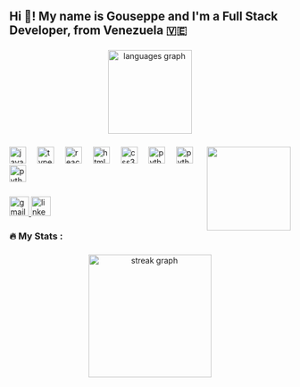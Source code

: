 

<h2 align="left">Hi 👋! My name is Gouseppe and I'm a Full Stack Developer, from Venezuela 🇻🇪</h2>

###

<div align="center">
<!--   <img src="https://github-readme-stats.vercel.app/api?username=gouseppe&hide_title=false&hide_rank=false&show_icons=true&include_all_commits=true&count_private=false&disable_animations=false&theme=dracula&locale=en&hide_border=false" height="150" alt="stats graph"  /> -->
  <img src="https://github-readme-stats.vercel.app/api/top-langs?username=gouseppe&locale=en&hide_title=false&layout=compact&card_width=320&langs_count=5&theme=dracula&hide_border=false" height="150" alt="languages graph"  />
</div>

###

<img align="right" height="150" src="https://media.tenor.com/TCRFRR67pVkAAAAi/rebrnd-coding.gif"  />

###

<div align="left">
  <img src="https://cdn.jsdelivr.net/gh/devicons/devicon/icons/javascript/javascript-original.svg" height="30" alt="javascript logo"  />
  <img width="12" />
  <img src="https://cdn.jsdelivr.net/gh/devicons/devicon/icons/typescript/typescript-original.svg" height="30" alt="typescript logo"  />
  <img width="12" />
  <img src="https://cdn.jsdelivr.net/gh/devicons/devicon/icons/react/react-original.svg" height="30" alt="react logo"  />
  <img width="12" />
  <img src="https://cdn.jsdelivr.net/gh/devicons/devicon/icons/html5/html5-original.svg" height="30" alt="html5 logo"  />
  <img width="12" />
  <img src="https://cdn.jsdelivr.net/gh/devicons/devicon/icons/css3/css3-original.svg" height="30" alt="css3 logo"  />
  <img width="12" />
  <img src="https://cdn.jsdelivr.net/gh/devicons/devicon/icons/python/python-original.svg" height="30" alt="python logo"  />
  <img width="12" />
   <img src="https://cdn.jsdelivr.net/gh/devicons/devicon/icons/laravel/laravel-original.svg" height="30" alt="python logo"  />
  <img width="12" />
  <img src="https://cdn.jsdelivr.net/gh/devicons/devicon/icons/nestjs/nestjs-original.svg" height="30" alt="python logo"  />
  <img width="12" />
</div>

###

<div align="left">
  
  <a href="mailto:gouseppe.dev@gmail.com" target="_blank">
    <img src="https://img.shields.io/static/v1?message=Gmail&logo=gmail&label=&color=D14836&logoColor=white&labelColor=&style=for-the-badge" height="35" alt="gmail logo"  />
  </a>
  <a href="https://www.linkedin.com/in/fernando-guzm%C3%A1n-fiorillo-18177b313?lipi=urn%3Ali%3Apage%3Ad_flagship3_profile_view_base_contact_details%3BNCJqhGFMR5i0HFM4rpcLFg%3D%3D" target="_blank">
    <img src="https://img.shields.io/static/v1?message=LinkedIn&logo=linkedin&label=&color=0077B5&logoColor=white&labelColor=&style=for-the-badge" height="35" alt="linkedin logo"  />
  </a>
</div>

###

<h3 align="left">🔥   My Stats :</h3>

###

<div align="center">
  <img src="https://streak-stats.demolab.com?user=gouseppe&locale=en&mode=daily&theme=dark&hide_border=false&border_radius=5&order=3" height="220" alt="streak graph"  />
</div>

###


